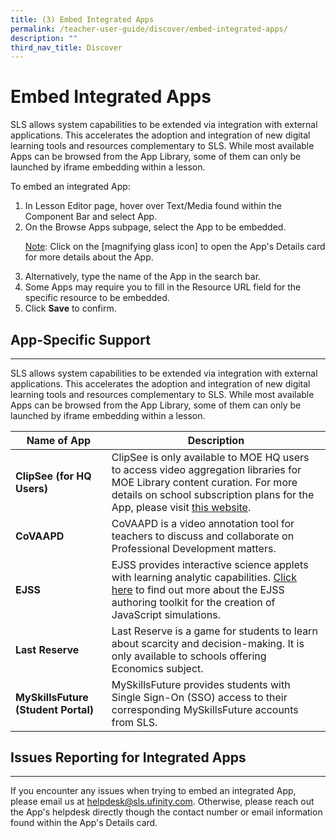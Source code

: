 ```yaml
---
title: (3) Embed Integrated Apps
permalink: /teacher-user-guide/discover/embed-integrated-apps/
description: ""
third_nav_title: Discover
---
```

<h1 class="page-title">Embed Integrated Apps</h1>
           
<p>SLS allows system capabilities to be extended via integration with external applications. This accelerates the adoption and integration of new digital learning tools and resources complementary to SLS. While most available Apps can be browsed from the App Library, some of them can only be launched by iframe embedding within a lesson.</p>

<p>To embed an integrated App:</p>
 <ol>
  <li>In Lesson Editor page, hover over Text/Media found within the Component Bar and select App.</li>
  <li>On the Browse Apps subpage, select the App to be embedded.</li>
    <p><u>Note</u>: Click on the [magnifying glass icon] to open the App's Details card for more details about the App.</p>
  <li>Alternatively, type the name of the App in the search bar.</li>
  <li>Some Apps may require you to fill in the Resource URL field for the specific resource to be embedded.</li>
  <li>Click <strong>Save</strong> to confirm.</li>
</ol>
<!--
<a href="/images/2Teacher/D-Whitelisted.png" target="_blank"><img src="/images/2Teacher/D-Whitelisted.png" alt="Whitelisted"></a>
-->

<h2>App-Specific Support</h2>
<hr>

<p>SLS allows system capabilities to be extended via integration with external applications. This accelerates the adoption and integration of new digital learning tools and resources complementary to SLS. While most available Apps can be browsed from the App Library, some of them can only be launched by iframe embedding within a lesson.</p>

<table>
<thead>
<tr>
<th>Name of App</th>
<th>Description</th>
</tr>
</thead>
<tbody>
<tr>
</tr>
        <tr><td><strong>ClipSee (for HQ Users)</strong></td>
								<td>ClipSee is only available to MOE HQ users to access video aggregation libraries for MOE Library content curation. For more details on school subscription plans for the App, please visit <a target="_blank" href="https://www.boclips.com/boclips-packages">this website</a>.</td></tr>
			   <tr><td><strong>CoVAAPD</strong></td>
								<td>CoVAAPD is a video annotation tool for teachers to discuss and collaborate on Professional Development matters.</td></tr>
			   <tr><td><strong>EJSS</strong></td>
								<td>EJSS provides interactive science applets with learning analytic capabilities. <a target="_blank" href="https://www.boclips.com/boclips-packages">Click here</a> to find out more about the EJSS authoring toolkit for the creation of JavaScript simulations.</td></tr>
		     <tr><td><strong>Last Reserve</strong></td>
								<td>Last Reserve is a game for students to learn about scarcity and decision-making. It is only available to schools offering Economics subject.</td></tr>
	       <tr><td><strong>MySkillsFuture (Student Portal)</strong></td>
								<td>MySkillsFuture provides students with Single Sign-On (SSO) access to their corresponding MySkillsFuture accounts from SLS.</td></tr>
</tbody>
</table>
	
<h2 class="section-title">Issues Reporting for Integrated Apps</h2>
<hr>
<p>If you encounter any issues when trying to embed an integrated App, please&nbsp;email us&nbsp;at <a href="mailto:helpdesk@sls.ufinity.com">helpdesk@sls.ufinity.com</a>. Otherwise, please reach out the App's helpdesk directly though the contact number or email information found within the App's Details card.</p>